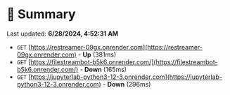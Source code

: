 # 📖 Summary
Last updated: **6/28/2024, 4:52:31 AM**

- `GET` [https://restreamer-09gx.onrender.com](https://restreamer-09gx.onrender.com) - **Up** (381ms)
- `GET` [https://filestreambot-b5k6.onrender.com/](https://filestreambot-b5k6.onrender.com/) - **Down** (165ms)
- `GET` [https://jupyterlab-python3-12-3.onrender.com](https://jupyterlab-python3-12-3.onrender.com) - **Down** (296ms)
